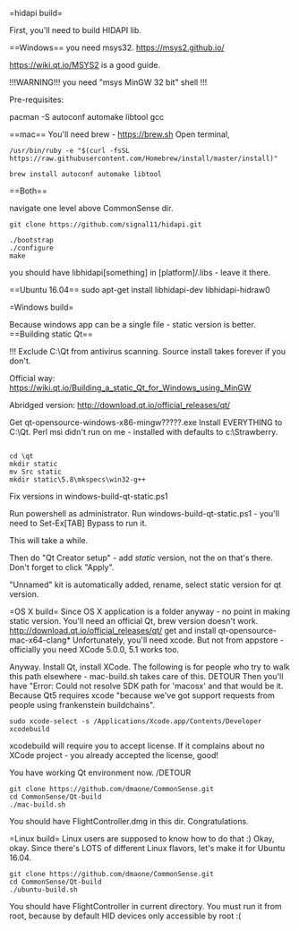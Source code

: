 =hidapi build=

First, you'll need to build HIDAPI lib.

==Windows==
you need msys32.
https://msys2.github.io/

https://wiki.qt.io/MSYS2 is a good guide.

!!!WARNING!!! you need "msys MinGW 32 bit" shell !!!

Pre-requisites:

pacman -S autoconf automake libtool gcc

==mac==
You'll need brew - https://brew.sh
Open terminal,
```
/usr/bin/ruby -e "$(curl -fsSL https://raw.githubusercontent.com/Homebrew/install/master/install)"

brew install autoconf automake libtool
```

==Both==

navigate one level above CommonSense dir.

```
git clone https://github.com/signal11/hidapi.git

./bootstrap
./configure
make
```

you should have libhidapi[something] in [platform]/.libs - leave it there.


==Ubuntu 16.04==
sudo apt-get install libhidapi-dev libhidapi-hidraw0


=Windows build=

Because windows app can be a single file - static version is better.
==Building static Qt==

!!! Exclude C:\Qt from antivirus scanning. Source install takes forever if you don't.

Official way: https://wiki.qt.io/Building_a_static_Qt_for_Windows_using_MinGW

Abridged version:
http://download.qt.io/official_releases/qt/

Get qt-opensource-windows-x86-mingw?????.exe
Install EVERYTHING to C:\Qt.
Perl msi didn't run on me - installed with defaults to c:\Strawberry.


```

cd \qt
mkdir static
mv Src static
mkdir static\5.8\mkspecs\win32-g++

```

Fix versions in windows-build-qt-static.ps1

Run powershell as administrator. Run windows-build-qt-static.ps1 - you'll need to Set-Ex[TAB] Bypass to run it.

This will take a while.

Then do "Qt Creator setup" - add _static_ version, not the on that's there.
Don't forget to click "Apply".

"Unnamed" kit is automatically added, rename, select static version for qt version.


=OS X build=
Since OS X application is a folder anyway - no point in making static version.
You'll need an official Qt, brew version doesn't work.
http://download.qt.io/official_releases/qt/
get and install qt-opensource-mac-x64-clang*
Unfortunately, you'll need xcode. But not from appstore - officially you need XCode 5.0.0, 5.1 works too.

Anyway. Install Qt, install XCode.
The following is for people who try to walk this path elsewhere - mac-build.sh takes care of this.
DETOUR
Then you'll have "Error: Could not resolve SDK path for 'macosx' and that would be it.
Because Qt5 requires xcode "because we've got support requests from people using frankenstein buildchains".

```
sudo xcode-select -s /Applications/Xcode.app/Contents/Developer
xcodebuild
```
xcodebuild will require you to accept license. If it complains about no XCode project - you already accepted the license, good!

You have working Qt environment now.
/DETOUR

```
git clone https://github.com/dmaone/CommonSense.git
cd CommonSense/Qt-build
./mac-build.sh
```
You should have FlightController.dmg in this dir. Congratulations.

=Linux build=
Linux users are supposed to know how to do that :)
Okay, okay. Since there's LOTS of different Linux flavors, let's make it for Ubuntu 16.04.
```
git clone https://github.com/dmaone/CommonSense.git
cd CommonSense/Qt-build
./ubuntu-build.sh
```
You should have FlightController in current directory.
You must run it from root, because by default HID devices only accessible by root :(